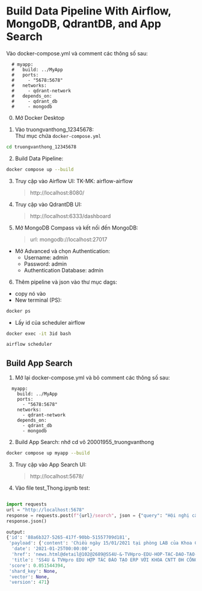 # Build Data Pipeline With Airflow, MongoDB, QdrantDB, and App Search

Vào docker-compose.yml và comment các thông số sau:

```
  # myapp:
  #   build: ../MyApp
  #   ports:
  #     - "5678:5678"
  #   networks:
  #     - qdrant-network
  #   depends_on:
  #     - qdrant_db
  #     - mongodb
```

0. Mở Docker Desktop

1. Vào truongvanthong_12345678:
   <br>Thư mục chứa `docker-compose.yml`

```bash
cd truongvanthong_12345678
```

2. Build Data Pipeline:

```bash
docker compose up --build
```

3. Truy cập vào Airflow UI: TK-MK: airflow-airflow
   > http://localhost:8080/

4. Truy cập vào QdrantDB UI:
   > http://localhost:6333/dashboard

5. Mở MongoDB Compass và kết nối đến MongoDB:
   > url: mongodb://localhost:27017

- Mở Advanced và chọn Authentication:
  - Username: admin
  - Password: admin
  - Authentication Database: admin

6. Thêm pipeline và json vào thư mục dags:

- copy nó vào
- New terminal (PS):

```bash
docker ps
```

- Lấy id của scheduler airflow

```bash
docker exec -it 3id bash
```

```bash
airflow scheduler
```

## Build App Search

1. Mở lại docker-compose.yml và bỏ comment các thông số sau:

```
  myapp:
    build: ../MyApp
    ports:
      - "5678:5678"
    networks:
      - qdrant-network
    depends_on:
      - qdrant_db
      - mongodb
```

2. Build App Search: nhớ cd vô 20001955_truongvanthong

```bash
docker compose up myapp --build
```

3. Truy cập vào App Search UI:
   > http://localhost:5678/
4. Vào file test_Thong.ipynb test:

```python

import requests
url = "http://localhost:5678"
response = requests.post(f"{url}/search", json = {"query": "Hội nghị cấp khoa?"})
response.json()

output:
{'id': '88a6b327-5265-417f-90bb-51557709d181',
 'payload': {'content': 'Chiều ngày 15/01/2021 tại phòng LAB của Khoa CNTT ĐH Công Nghiệp TP HCM đã tổ chức buổi giới thiệu môn học ERP do TVHpro Edu xây dựng và mô phỏng trên hệ thống Hoạch định nguồn lực doanh nghiệp\xa0SS4U.ERP Express 2021\xa0của SS4U Express. Đây là lần thứ 3 chúng tôi trình bày môn học ERP với IUH. Lần 1 với Khoa QTKD năm 2013, lần 2 với Khoa CNTT vào năm 2018.\n\nGiảng viên Khoa CNTT tham khảo tài liệu sản phẩm ERP của SS4U\nÔng Thẩm Văn Hương- Sáng lập, Chủ tịch HĐQT các công ty đã giới thiệu kinh nghiệm đào tạo ERP ở các trường đại học, chương trình đào tạo và demo phần mềm SS4U.ERP Express,\xa0SS4U.BI\n\nKịch bản mô phỏng ERP phiên bản 2021\nCác bên đã trao đổi nhiều nội dung liên quan và thống nhất sẽ đưa hệ thống SS4U.ERP Express cùng với chương trình đào tạo cho ngành hệ thống thông tin quản lý ngay trong năm học tới.\n\nHệ thống SS4U.ERP Express 2021 được xây dựng trên công nghệ Oracle\n\nÔng Thẩm Văn Hương giới thiệu chi tiết kịch bản đào tạo cho Khoa CNTT\nNhư vậy, SS4U cùng với TVHpro Edu đã hoàn thành xuất sắc kế hoạch phát triển hoạt động đào tạo trong năm 2020 với các trường ĐH quy mô lớn nhất TP HCM như: ĐH Kinh tế TP HCM, ĐH Bách Khoa TP HCM (Khoa Quản lý công nghiệp), ĐH Sư Phạm Kỹ Thuật TP HCM, ĐH Văn Lang TP HCM, ĐH Tài Chính Marketing TP HCM, ĐH Hoa Sen TP HCM, ĐH Hutech, ĐH Kinh Tế Tài Chính TP HCM…và ĐH Công Nghiệp TP HCM.\nTrong buổi làm việc, kỹ thuật Công ty cung cấp giải pháp Cloud Server\xa0EXA\xa0đã chia sẻ giải pháp Server phù hợp cho hoạt động đào tạo.\n\nNăm 2021, TVHpro Edu & SS4U sẽ chia sẻ môn học ERP cho các Trường ĐH ở Phú Yên, Đà Nẵng và ĐBSCL.\nSS4U đang lên kế hoạch xây dựng giải pháp lập báo cáo tài chính theo chuẩn mực kế toán quốc tế IFRS trong năm 2021 để đáp ứng yêu cầu quản trị của doanh nghiệp và phù hợp với xu hướng hội nhập quốc tế của Việt Nam.\nNguồn. SS4U\nLink online\n',
  'date': '2021-01-25T00:00:00',
  'href': 'news.html@detail@102@2689@SS4U-&-TVHpro-EDU-HOP-TAC-DAO-TAO-ERP-VOI-KHOA-CNTT-DH-CONG-NGHIEP-TP-HCM',
  'title': 'SS4U & TVHpro EDU HỢP TÁC ĐÀO TẠO ERP VỚI KHOA CNTT ĐH CÔNG NGHIỆP TP HCM'},
 'score': 0.051544394,
 'shard_key': None,
 'vector': None,
 'version': 471}

```

